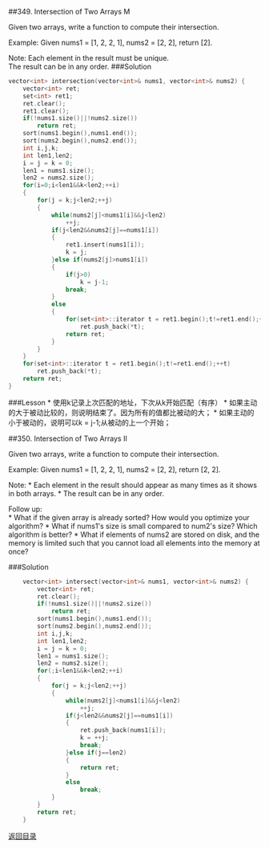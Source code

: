 ##349. Intersection of Two Arrays M

Given two arrays, write a function to compute their intersection.

Example:
Given nums1 = [1, 2, 2, 1], nums2 = [2, 2], return [2].

Note:
Each element in the result must be unique.<br>
The result can be in any order.
###Solution
```C
vector<int> intersection(vector<int>& nums1, vector<int>& nums2) {
    vector<int> ret;
    set<int> ret1;
    ret.clear();
    ret1.clear();
    if(!nums1.size()||!nums2.size())
        return ret;
    sort(nums1.begin(),nums1.end());
    sort(nums2.begin(),nums2.end());
    int i,j,k;
    int len1,len2;
    i = j = k = 0;
    len1 = nums1.size();
    len2 = nums2.size();
    for(i=0;i<len1&&k<len2;++i)
    {
        for(j = k;j<len2;++j)
        {
            while(nums2[j]<nums1[i]&&j<len2)
    	        ++j;
            if(j<len2&&nums2[j]==nums1[i])
    	    {
    	        ret1.insert(nums1[i]);
    	        k = j;
    	    }else if(nums2[j]>nums1[i])
            {
                if(j>0)
                    k = j-1;
	            break;
            }
            else
            {
                for(set<int>::iterator t = ret1.begin();t!=ret1.end();++t)
                    ret.push_back(*t);
                return ret;                
            }
        }
    }
    for(set<int>::iterator t = ret1.begin();t!=ret1.end();++t)
        ret.push_back(*t);
    return ret;
}
```

###Lesson
* 
使用k记录上次匹配的地址，下次从k开始匹配（有序）
* 
如果主动的大于被动比较的，则说明结束了。因为所有的值都比被动的大；
* 
如果主动的小于被动的，说明可以k = j-1;从被动的上一个开始；

##350. Intersection of Two Arrays II 

Given two arrays, write a function to compute their intersection.

Example:
Given nums1 = [1, 2, 2, 1], nums2 = [2, 2], return [2, 2].

Note:
* 
Each element in the result should appear as many times as it shows in both arrays.
* 
The result can be in any order.

Follow up:<br>
* 
What if the given array is already sorted? How would you optimize your algorithm?
* 
What if nums1's size is small compared to num2's size? Which algorithm is better?
* 
What if elements of nums2 are stored on disk, and the memory is limited such that you cannot load all elements into the memory at once?

###Solution
```C
    vector<int> intersect(vector<int>& nums1, vector<int>& nums2) {
        vector<int> ret;
        ret.clear();
        if(!nums1.size()||!nums2.size())
            return ret;
        sort(nums1.begin(),nums1.end());
        sort(nums2.begin(),nums2.end());
        int i,j,k;
        int len1,len2;
        i = j = k = 0;
        len1 = nums1.size();
        len2 = nums2.size();
        for(;i<len1&&k<len2;++i)
        {
            for(j = k;j<len2;++j)
            {
                while(nums2[j]<nums1[i]&&j<len2)
        	        ++j;
                if(j<len2&&nums2[j]==nums1[i])
        	    {
        	        ret.push_back(nums1[i]);
        	        k = ++j;
                    break;
        	    }else if(j==len2)
                {
                    return ret;
                }
                else
                    break;         
            }
        }
        return ret;
    }
```

[返回目录](README.md)